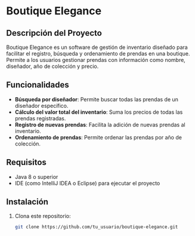 # Boutique Elegance

## Descripción del Proyecto
Boutique Elegance es un software de gestión de inventario diseñado para facilitar el registro, búsqueda y ordenamiento de prendas en una boutique. Permite a los usuarios gestionar prendas con información como nombre, diseñador, año de colección y precio.

## Funcionalidades
- **Búsqueda por diseñador**: Permite buscar todas las prendas de un diseñador específico.
- **Cálculo del valor total del inventario**: Suma los precios de todas las prendas registradas.
- **Registro de nuevas prendas**: Facilita la adición de nuevas prendas al inventario.
- **Ordenamiento de prendas**: Permite ordenar las prendas por año de colección.

## Requisitos
- Java 8 o superior
- IDE (como IntelliJ IDEA o Eclipse) para ejecutar el proyecto

## Instalación
1. Clona este repositorio:
   ```bash
   git clone https://github.com/tu_usuario/boutique-elegance.git